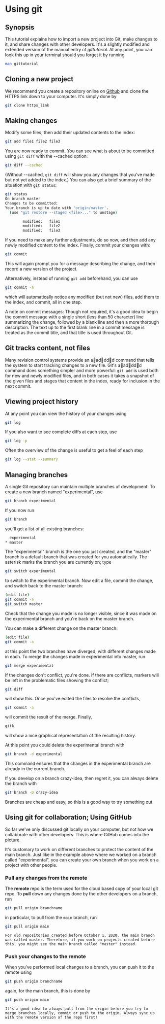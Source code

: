 # Using git


## Synopsis

This tutorial explains how to import a new project into Git, make
changes to it, and share changes with other developers. It's a slightly modified and extended version of the manual entry of *gittutorial*. At any point, you can look this up in your terminal should you forget it by running

```sh
man gittutorial
```


## Cloning a new project

We recommend you create a repository online on [Github](https://github.com/) and clone the HTTPS link down to your computer. It's simply done by

```sh
git clone https_link
```

## Making changes

Modify some files, then add their updated contents to the index:

```sh
git add file1 file2 file3
```

You are now ready to commit. You can see what is about to be committed
using `git diff` with the --cached option:

```sh
git diff --cached
```


(Without --cached, `git diff` will show you any changes that you've made
but not yet added to the index.) You can also get a brief summary of
the situation with `git status`:

```sh
git status
On branch master
Changes to be committed:
Your branch is up to date with 'origin/master'.
  (use "git restore --staged <file>..." to unstage)

        modified:   file1
        modified:   file2
        modified:   file3
```


If you need to make any further adjustments, do so now, and then add
any newly modified content to the index. Finally, commit your changes
with:

```sh
git commit
```


This will again prompt you for a message describing the change, and
then record a new version of the project.

Alternatively, instead of running `git add` beforehand, you can use

```sh
git commit -a
```

which will automatically notice any modified (but not new) files, add
them to the index, and commit, all in one step.

A note on commit messages: Though not required, it's a good idea to
begin the commit message with a single short (less than 50 character)
line summarizing the change, followed by a blank line and then a more
thorough description. The text up to the first blank line in a commit
message is treated as the commit title, and that title is used
throughout Git.

## Git tracks content, not files


Many revision control systems provide an aadddd command that tells the
system to start tracking changes to a new file. Git's aadddd command does
something simpler and more powerful: `git add` is used both for new and
newly modified files, and in both cases it takes a snapshot of the
given files and stages that content in the index, ready for inclusion
in the next commit.


## Viewing project history

At any point you can view the history of your changes using

```sh
git log
```

If you also want to see complete diffs at each step, use

```sh
git log -p
```

Often the overview of the change is useful to get a feel of each step

```sh
git log --stat --summary
```

## Managing branches


A single Git repository can maintain multiple branches of development.
To create a new branch named "experimental", use

```sh
git branch experimental
```

If you now run

```sh
git branch
```

you'll get a list of all existing branches:

```sh
  experimental
* master
```


The "experimental" branch is the one you just created, and the "master"
branch is a default branch that was created for you automatically. The
asterisk marks the branch you are currently on; type

```sh
git switch experimental
```


to switch to the experimental branch. Now edit a file, commit the
change, and switch back to the master branch:

```sh
(edit file)
git commit -a
git switch master
```

Check that the change you made is no longer visible, since it was made
on the experimental branch and you're back on the master branch.

You can make a different change on the master branch:

```sh
(edit file)
git commit -a
```

at this point the two branches have diverged, with different changes
made in each. To merge the changes made in experimental into master,
run

```sh
git merge experimental
```

If the changes don't conflict, you're done. If there are conflicts,
markers will be left in the problematic files showing the conflict;

```sh
git diff
```

will show this. Once you've edited the files to resolve the conflicts,

```sh
git commit -a
```


will commit the result of the merge. Finally,

```sh
gitk
```


will show a nice graphical representation of the resulting history.

At this point you could delete the experimental branch with

```sh
git branch -d experimental
```


This command ensures that the changes in the experimental branch are
already in the current branch.

If you develop on a branch crazy-idea, then regret it, you can always
delete the branch with

```sh
git branch -D crazy-idea
```

Branches are cheap and easy, so this is a good way to try something
out.


## Using git for collaboration; Using GitHub

So far we've only discussed git locally on your computer, but not how we collaborate with other developers. This is where GitHub comes into the picture.

It's customary to work on different branches to protect the content of the main branch. Just like in the example above where we worked on a branch called "experimental", you can create your own branch when you work on a project with other people.


### Pull any changes from the remote

The **remote** repo is the term used for the cloud based copy of your local git repo. To **pull** down any changes done by the other developers on a branch, run

```sh
git pull origin branchname
```

in particular, to pull from the `main` branch, run

```sh
git pull origin main
```

```{note}
For old repositories created before October 1, 2020, the main branch was called master. Therefore, if you work on projects created before this, you might see the main branch called "master" instead.
```

### Push your changes to the remote

When you've performed local changes to a branch, you can push it to the remote using

```sh
git push origin branchname
```

again, for the main branch, this is done by

```sh
git push origin main
```


```{note}
It's a good idea to always pull from the origin before you try to merge branches locally, commit or push to the origin. Always sync up with the remote version of the repo first!
```
